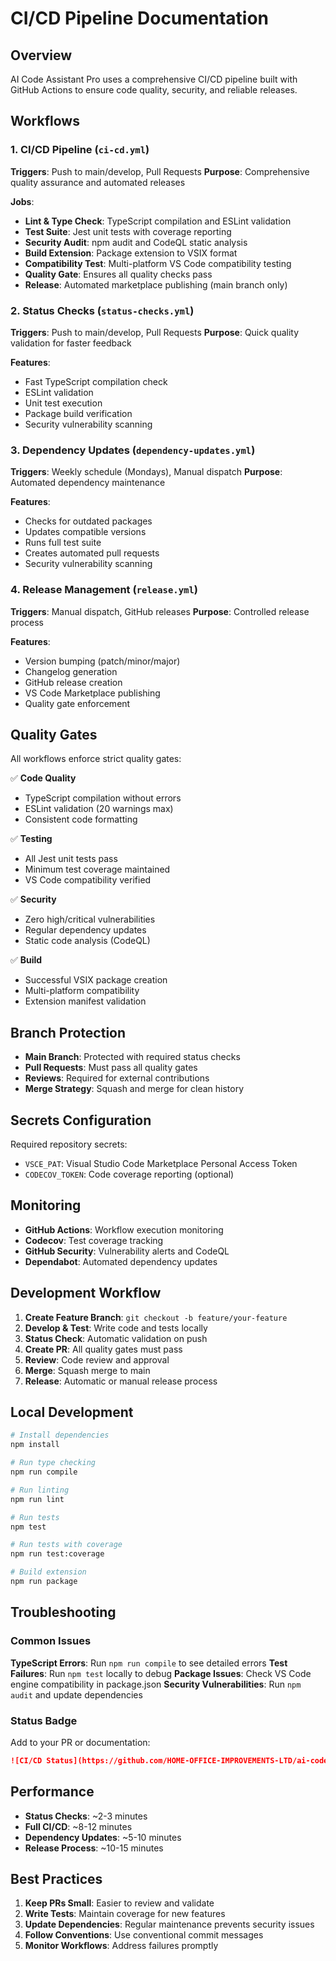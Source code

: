 # CI/CD Pipeline Documentation

## Overview

AI Code Assistant Pro uses a comprehensive CI/CD pipeline built with GitHub Actions to ensure code quality, security, and reliable releases.

## Workflows

### 1. CI/CD Pipeline (`ci-cd.yml`)
**Triggers**: Push to main/develop, Pull Requests
**Purpose**: Comprehensive quality assurance and automated releases

**Jobs**:
- **Lint & Type Check**: TypeScript compilation and ESLint validation
- **Test Suite**: Jest unit tests with coverage reporting
- **Security Audit**: npm audit and CodeQL static analysis
- **Build Extension**: Package extension to VSIX format
- **Compatibility Test**: Multi-platform VS Code compatibility testing
- **Quality Gate**: Ensures all quality checks pass
- **Release**: Automated marketplace publishing (main branch only)

### 2. Status Checks (`status-checks.yml`)
**Triggers**: Push to main/develop, Pull Requests
**Purpose**: Quick quality validation for faster feedback

**Features**:
- Fast TypeScript compilation check
- ESLint validation
- Unit test execution
- Package build verification
- Security vulnerability scanning

### 3. Dependency Updates (`dependency-updates.yml`)
**Triggers**: Weekly schedule (Mondays), Manual dispatch
**Purpose**: Automated dependency maintenance

**Features**:
- Checks for outdated packages
- Updates compatible versions
- Runs full test suite
- Creates automated pull requests
- Security vulnerability scanning

### 4. Release Management (`release.yml`)
**Triggers**: Manual dispatch, GitHub releases
**Purpose**: Controlled release process

**Features**:
- Version bumping (patch/minor/major)
- Changelog generation
- GitHub release creation
- VS Code Marketplace publishing
- Quality gate enforcement

## Quality Gates

All workflows enforce strict quality gates:

✅ **Code Quality**
- TypeScript compilation without errors
- ESLint validation (20 warnings max)
- Consistent code formatting

✅ **Testing**
- All Jest unit tests pass
- Minimum test coverage maintained
- VS Code compatibility verified

✅ **Security**
- Zero high/critical vulnerabilities
- Regular dependency updates
- Static code analysis (CodeQL)

✅ **Build**
- Successful VSIX package creation
- Multi-platform compatibility
- Extension manifest validation

## Branch Protection

- **Main Branch**: Protected with required status checks
- **Pull Requests**: Must pass all quality gates
- **Reviews**: Required for external contributions
- **Merge Strategy**: Squash and merge for clean history

## Secrets Configuration

Required repository secrets:

- `VSCE_PAT`: Visual Studio Code Marketplace Personal Access Token
- `CODECOV_TOKEN`: Code coverage reporting (optional)

## Monitoring

- **GitHub Actions**: Workflow execution monitoring
- **Codecov**: Test coverage tracking
- **GitHub Security**: Vulnerability alerts and CodeQL
- **Dependabot**: Automated dependency updates

## Development Workflow

1. **Create Feature Branch**: `git checkout -b feature/your-feature`
2. **Develop & Test**: Write code and tests locally
3. **Status Check**: Automatic validation on push
4. **Create PR**: All quality gates must pass
5. **Review**: Code review and approval
6. **Merge**: Squash merge to main
7. **Release**: Automatic or manual release process

## Local Development

```bash
# Install dependencies
npm install

# Run type checking
npm run compile

# Run linting
npm run lint

# Run tests
npm test

# Run tests with coverage
npm run test:coverage

# Build extension
npm run package
```

## Troubleshooting

### Common Issues

**TypeScript Errors**: Run `npm run compile` to see detailed errors
**Test Failures**: Run `npm test` locally to debug
**Package Issues**: Check VS Code engine compatibility in package.json
**Security Vulnerabilities**: Run `npm audit` and update dependencies

### Status Badge

Add to your PR or documentation:

```markdown
![CI/CD Status](https://github.com/HOME-OFFICE-IMPROVEMENTS-LTD/ai-code-assistant-pro/workflows/CI/CD%20Pipeline/badge.svg)
```

## Performance

- **Status Checks**: ~2-3 minutes
- **Full CI/CD**: ~8-12 minutes
- **Dependency Updates**: ~5-10 minutes
- **Release Process**: ~10-15 minutes

## Best Practices

1. **Keep PRs Small**: Easier to review and validate
2. **Write Tests**: Maintain coverage for new features
3. **Update Dependencies**: Regular maintenance prevents security issues
4. **Follow Conventions**: Use conventional commit messages
5. **Monitor Workflows**: Address failures promptly